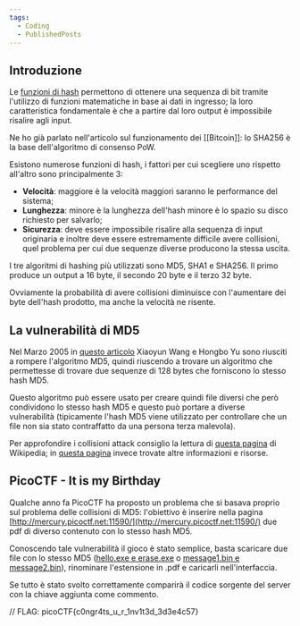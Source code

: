 ```yaml
---
tags:
  - Coding
  - PublishedPosts
---
```

## Introduzione

Le [funzioni di hash](https://it.wikipedia.org/wiki/Funzione_di_hash) permettono di ottenere una sequenza di bit tramite l'utilizzo di funzioni matematiche in base ai dati in ingresso; la loro caratteristica fondamentale è che a partire dal loro output è impossibile risalire agli input.

Ne ho già parlato nell'articolo sul funzionamento dei [[Bitcoin]]: lo SHA256 è la base dell'algoritmo di consenso PoW.

Esistono numerose funzioni di hash, i fattori per cui scegliere uno rispetto all'altro sono principalmente 3:

- **Velocità**: maggiore è la velocità maggiori saranno le performance del sistema;
- **Lunghezza**: minore è la lunghezza dell'hash minore è lo spazio su disco richiesto per salvarlo;
- **Sicurezza**: deve essere impossibile risalire alla sequenza di input originaria e inoltre deve essere estremamente difficile avere collisioni, quel problema per cui due sequenze diverse producono la stessa uscita.

I tre algoritmi di hashing più utilizzati sono MD5, SHA1 e SHA256. Il primo produce un output a 16 byte, il secondo 20 byte e il terzo 32 byte.

Ovviamente la probabilità di avere collisioni diminuisce con l'aumentare dei byte dell'hash prodotto, ma anche la velocità ne risente.

## La vulnerabilità di MD5

Nel Marzo 2005 in [questo articolo](http://www.infosec.sdu.edu.cn/paper/md5-attack.pdf) Xiaoyun Wang e Hongbo Yu sono riusciti a rompere l'algoritmo MD5, quindi riuscendo a trovare un algoritmo che permettesse di trovare due sequenze di 128 bytes che forniscono lo stesso hash MD5.

Questo algoritmo può essere usato per creare quindi file diversi che però condividono lo stesso hash MD5 e questo può portare a diverse vulnerabilità (tipicamente l'hash MD5 viene utilizzato per controllare che un file non sia stato contraffatto da una persona terza malevola).

Per approfondire i collisioni attack consiglio la lettura di [questa pagina](https://en.wikipedia.org/wiki/Collision_attack#Chosen-prefix_collision_attack) di Wikipedia; in [questa pagina](https://www.mscs.dal.ca/~selinger/md5collision/) invece trovate altre informazioni e risorse.

## PicoCTF - It is my Birthday

Qualche anno fa PicoCTF ha proposto un problema che si basava proprio sul problema delle collisioni di MD5: l'obiettivo è inserire nella pagina [http://mercury.picoctf.net:11590/](http://mercury.picoctf.net:11590/) due pdf di diverso contenuto con lo stesso hash MD5.

Conoscendo tale vulnerabilità il gioco è stato semplice, basta scaricare due file con lo stesso MD5 ([hello.exe e erase.exe](https://www.mscs.dal.ca/~selinger/md5collision/) o [message1.bin e message2.bin](https://crypto.stackexchange.com/a/1778)), rinominare l'estensione in .pdf e caricarli nell'interfaccia.

Se tutto è stato svolto correttamente comparirà il codice sorgente del server con la chiave aggiunta come commento.

// FLAG: picoCTF{c0ngr4ts\_u\_r\_1nv1t3d\_3d3e4c57}
